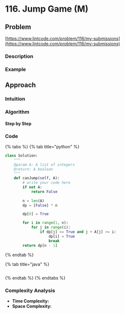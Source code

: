 # 116. Jump Game \(M\)

## Problem

[https://www.lintcode.com/problem/116/my-submissions](https://www.lintcode.com/problem/116/my-submissions)

### Description

### Example

## Approach

### Intuition

### Algorithm

#### Step by Step

### Code

{% tabs %}
{% tab title="python" %}
```python
class Solution:
    """
    @param A: A list of integers
    @return: A boolean
    """
    def canJump(self, A):
        # write your code here
        if not A:
            return False
        
        n = len(A)
        dp = [False] * n

        dp[0] = True

        for i in range(1, n):
            for j in range(i):
                if dp[j] == True and j + A[j] >= i:
                    dp[i] = True
                    break
        return dp[n - 1]
```
{% endtab %}

{% tab title="java" %}
```

```
{% endtab %}
{% endtabs %}

### Complexity Analysis

* **Time Complexity:**
* **Space Complexity:**

